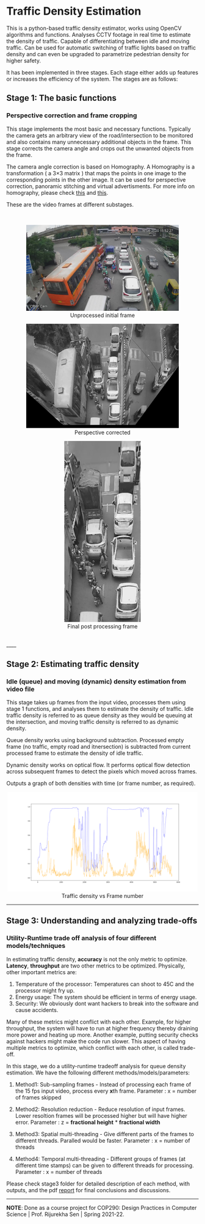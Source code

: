 # Traffic Density Estimation

This is a python-based traffic density estimator, works using OpenCV algorithms and functions. Analyses CCTV footage in real time to estimate the density of traffic. Capable of differentiating between idle and moving traffic. Can be used for automatic switching of traffic lights based on traffic density and can even be upgraded to parametrize pedestrian density for higher safety.

It has been implemented in three stages. Each stage either adds up features or increases the efficiency of the system. The stages are as follows:

## Stage 1: The basic functions
### Perspective correction and frame cropping

This stage implements the most basic and necessary functions. Typically the camera gets an arbitrary view of the road/intersection to be monitored and also contains many unnecessary additional objects in the frame. This stage corrects the camera angle and crops out the unwanted objects from the frame.

The camera angle correction is based on Homography. A Homography is a transformation ( a 3×3 matrix ) that maps the points in one image to the corresponding points in the other image. It can be used for perspective correction, panoramic stitching and virtual advertisments. For more info on homography, please check [this](https://docs.opencv.org/master/d9/dab/tutorial_homography.html) and [this](https://learnopencv.com/homography-examples-using-opencv-python-c/).


These are the video frames at different substages.

<br>
<p align="center">
  <img src="assets/stage1_traffic.jpg" width="400"/><br>
	Unprocessed initial frame
</p>

<p align="center">
  <img src="assets/stage1_traffic_perspective_corrected.jpg" width="400"/><br>
	Perspective corrected
</p>

<p align="center">
  <img src="assets/stage1_traffic_proceseed.jpg" width="200"/><br>
	Final post processing frame
</p>
<br>
____


## Stage 2: Estimating traffic density
### Idle (queue) and moving (dynamic) density estimation from video file

This stage takes up frames from the input video, processes them using stage 1 functions, and analyses them to estimate the density of traffic. Idle traffic density is referred to as queue density as they would be queuing at the intersection, and moving traffic density is referred to as dynamic density.

Queue density works using background subtraction. Processed empty frame (no traffic, empty road and itnersection) is subtracted from current processed frame to estimate the density of idle traffic.

Dynamic density works on optical flow. It performs optical flow detection across subsequent frames to detect the pixels which moved across frames.


Outputs a graph of both densities with time (or frame number, as required).

<p align="center">
  <img src="assets/stage2_plot.png" width="500"/><br>
	Traffic density vs Frame number
</p>

____


## Stage 3: Understanding and analyzing trade-offs
### Utility-Runtime trade off analysis of four different models/techniques

In estimating traffic density, **accuracy** is not the only metric to optimize. **Latency**, **throughput** are two other metrics to be optimized. Physically, other important metrics are:

1) Temperature of the processor: Temperatures can shoot to 45C and the processor might fry up.
2) Energy usage: The system should be efficient in terms of energy usage.
3) Security: We obviously dont want hackers to break into the software and cause accidents.

Many of these metrics might conflict with each other. Example, for higher throughput, the system will have to run at higher frequency thereby draining more power and heating up more. Another example, putting security checks against hackers might make the code run slower. This aspect of having multiple metrics to optimize, which conflict with each other, is called trade-off.

In this stage, we do a utility-runtime tradeoff analysis for queue density estimation. We have the following different methods/models/parameters:

1) Method1: Sub-sampling frames - Instead of processing each frame of the 15 fps input video, process every **x**th frame.
Parameter : x = number of frames skipped

2) Method2: Resolution reduction - Reduce resolution of input frames. Lower resoltion frames will be processed higher but will have higher error.
Parameter : z = **fractional height** * **fractional width**

3) Method3: Spatial multi-threading - Give different parts of the frames to different threads. Paralled would be faster.
Parameter : x = number of threads

4) Method4: Temporal multi-threading - Different groups of frames (at different time stamps) can be given to different threads for processing.
Parameter : x = number of threads


Please check stage3 folder for detailed description of each method, with outputs, and the pdf [report](Stage3/Report.pdf) for final conclusions and discussions.


 ____

 **NOTE**: Done as a course project for COP290: Design Practices in Computer Science | Prof. Rijurekha Sen | Spring 2021-22.
